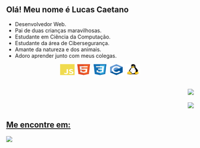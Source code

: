 ## Olá! Meu nome é Lucas Caetano

  - Desenvolvedor Web.
  - Pai de duas crianças maravilhosas.
  - Estudante em Ciência da Computação.
  - Estudante da área de Cibersegurança.
  - Amante da natureza e dos animais.
  - Adoro aprender junto com meus colegas.
<div align="center">
  <div>
    <img alt="jean-Js" height="30" width="40" src="https://raw.githubusercontent.com/devicons/devicon/master/icons/javascript/javascript-plain.svg">
    <img alt="jean-HTML" height="30" width="40" src="https://raw.githubusercontent.com/devicons/devicon/master/icons/html5/html5-original.svg">
<!--   </div>
  <div> -->
    <img alt="jean-CSS" height="30" width="40" src="https://raw.githubusercontent.com/devicons/devicon/master/icons/css3/css3-original.svg">  
<!--     <img alt="jean-Python" height="30" width="40" src="https://raw.githubusercontent.com/devicons/devicon/master/icons/python/python-original.svg"> -->
<!--   </div>
  <div> -->
    <img alt="jean-C" height="30" width="40" src="https://raw.githubusercontent.com/devicons/devicon/master/icons/c/c-original.svg"/>
    <img alt="jean-linux" height="30" width="40" src="https://raw.githubusercontent.com/devicons/devicon/master/icons/linux/linux-original.svg"/>
  </div>
</div>
<br><br>
<div align="right">
  <img src="https://github-readme-stats-git-masterrstaa-rickstaa.vercel.app/api/top-langs/?username=devLucasCaetano&layout=compact&langs_count=7&theme=midnight-purple"/>
  <br><br>
  <a href="https://github.com/devLucasCaetano">
  <img src="https://github-readme-stats-git-masterrstaa-rickstaa.vercel.app/api?username=devLucasCaetano&show_icons=true&theme=midnight-purple&include_all_commits=true&count_private=true"/>
</div>

 ## Me encontre em:

<div>
  <a href="https://www.linkedin.com/in/lucas-caetano-/" target="_blank">
    <img src="https://img.shields.io/badge/-LinkedIn-%230077B5?style=for-the-badge&logo=linkedin&logoColor=white" target="_blank">
  </a> 
</div>
